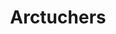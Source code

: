 ---
title: Arctuchers
slug: arctuchers
description: الوصف
icon: name.png
cover: git.png
extends: _layouts.subcategory
section: body
category: discussions
---